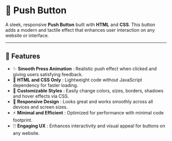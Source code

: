# 🔘 Push Button

A sleek, responsive **Push Button** built with **HTML** and **CSS**. This button adds a modern and tactile effect that enhances user interaction on any website or interface.

---

## 🚀 Features

- ✨ **Smooth Press Animation** : Realistic push effect when clicked and giving users satisfying feedback.  
- 🧩 **HTML and CSS Only** : Lightweight code without JavaScript dependency for faster loading.  
- 🎨 **Customizable Styles** : Easily change colors, sizes, borders, shadows and hover effects via CSS.  
- 📱 **Responsive Design** : Looks great and works smoothly across all devices and screen sizes.  
- ⚡ **Minimal and Efficient** : Optimized for performance with minimal code footprint.  
- 🖱️ **Engaging UX** : Enhances interactivity and visual appeal for buttons on any website.
